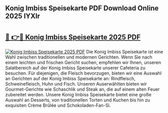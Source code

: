 ## Konig Imbiss Speisekarte PDF Download Online 2025 lYXIr

# <h2><a href="http://gc9z92.nevu.top/?p=Konig+Imbiss+Speisekarte">🔗 👉🔴 Konig Imbiss Speisekarte 2025 PDF</a></h2>

[![Konig Imbiss Speisekarte 2025 PDF](https://i.imgur.com/dBaPXMq.png)](http://gc9z92.nevu.top/?p=Konig+Imbiss+Speisekarte)
Die Konig Imbiss Speisekarte ist eine Wahl zwischen traditionellen und modernen Gerichten. Wenn Sie nach einem leichten und frischen Gericht suchen, empfehlen wir Ihnen, unseren Salatbereich auf der Konig Imbiss Speisekarte unserer Cafeteria zu besuchen. Für diejenigen, die Fleisch bevorzugen, bieten wir eine Auswahl an Gerichten auf der Konig Imbiss Speisekarte an: Rindfleisch, Schweinefleisch, Huhn und Fisch. Unseren Auserwählten bieten wir Gourmet-Gerichte wie Schaschlik und Steak an, die auf einem alten Feuer zubereitet werden. Unsere Konig Imbiss Speisekarte bietet eine große Auswahl an Desserts, von traditionellen Torten und Kuchen bis hin zu exquisiten Crème Brûlée und Schokoladen-Fan-Si.
